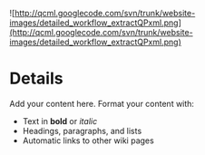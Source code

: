 ![http://qcml.googlecode.com/svn/trunk/website-images/detailed_workflow_extractQPxml.png](http://qcml.googlecode.com/svn/trunk/website-images/detailed_workflow_extractQPxml.png)


# Details #

Add your content here.  Format your content with:
  * Text in **bold** or _italic_
  * Headings, paragraphs, and lists
  * Automatic links to other wiki pages